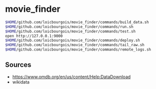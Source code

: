 # movie_finder


```sh
$HOME/github.com/loicbourgois/movie_finder/commands/build_data.sh
$HOME/github.com/loicbourgois/movie_finder/commands/run.sh
$HOME/github.com/loicbourgois/movie_finder/commands/test.sh
open http://127.0.0.1:9000
$HOME/github.com/loicbourgois/movie_finder/commands/deploy.sh
$HOME/github.com/loicbourgois/movie_finder/commands/tail_raw.sh
$HOME/github.com/loicbourgois/movie_finder/commands/remote_logs.sh
```


## Sources

- https://www.omdb.org/en/us/content/Help:DataDownload 
- wikidata
